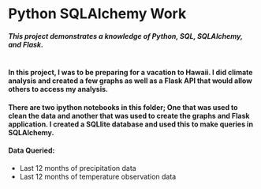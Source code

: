 # Python SQLAlchemy Work
##### This project demonstrates a knowledge of Python, SQL, SQLAlchemy, and Flask.
#
#### In this project, I was to be preparing for a vacation to Hawaii. I did climate analysis and created a few graphs as well as a Flask API that would allow others to access my analysis. 
#### There are two ipython notebooks in this folder; One that was used to clean the data and another that was used to create the graphs and Flask application. I created a SQLlite database and used this to make queries in SQLAlchemy. 
#### Data Queried:
  * Last 12 months of precipitation data
  * Last 12 months of temperature observation data
 

